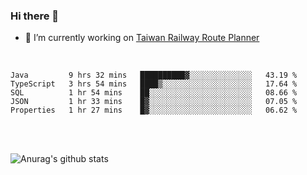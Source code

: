 ### Hi there 👋

- 🔭 I’m currently working on [Taiwan Railway Route Planner](https://github.com/Taiwan-Railway-Route-Planner)

<br/>

<!--START_SECTION:waka-->
```text
Java         9 hrs 32 mins   ██████████▓░░░░░░░░░░░░░░   43.19 % 
TypeScript   3 hrs 54 mins   ████▒░░░░░░░░░░░░░░░░░░░░   17.64 % 
SQL          1 hr 54 mins    ██░░░░░░░░░░░░░░░░░░░░░░░   08.66 % 
JSON         1 hr 33 mins    █▓░░░░░░░░░░░░░░░░░░░░░░░   07.05 % 
Properties   1 hr 27 mins    █▓░░░░░░░░░░░░░░░░░░░░░░░   06.62 % 
```
<!--END_SECTION:waka-->

<br/>
<br/>

![Anurag's github stats](https://github-readme-stats.vercel.app/api?username=DepickereSven&show_icons=true&theme=tokyonight)



<!--
**DepickereSven/DepickereSven** is a ✨ _special_ ✨ repository because its `README.md` (this file) appears on your GitHub profile.

Here are some ideas to get you started:

- 🔭 I’m currently working on ...
- 🌱 I’m currently learning ...
- 👯 I’m looking to collaborate on ...
- 🤔 I’m looking for help with ...
- 💬 Ask me about ...
- 📫 How to reach me: ...
- 😄 Pronouns: ...
- ⚡ Fun fact: ...
-->
